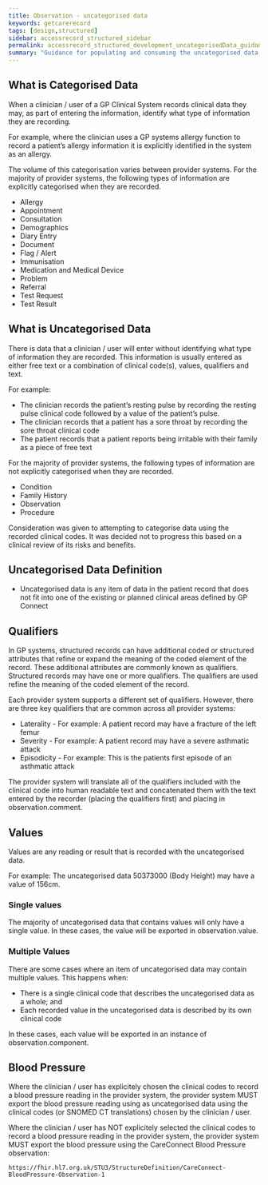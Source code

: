 ```yaml
---
title: Observation - uncategorised data
keywords: getcarerecord
tags: [design,structured]
sidebar: accessrecord_structured_sidebar
permalink: accessrecord_structured_development_uncategorisedData_guidance.html
summary: "Guidance for populating and consuming the uncategorised data from GP systems using GP Connect"
---
```


## What is Categorised Data ##
When a clinician / user of a GP Clinical System records clinical data they may, as part of entering the information, identify what type of information they are recording.

For example, where the clinician uses a GP systems allergy function to record a patient’s allergy information it is explicitly identified in the system as an allergy.

The volume of this categorisation varies between provider systems. For the majority of provider systems, the following types of information are explicitly categorised when they are recorded.
* Allergy
* Appointment
* Consultation
* Demographics
* Diary Entry
* Document
* Flag / Alert
* Immunisation
* Medication and Medical Device
* Problem
* Referral
* Test Request
* Test Result

## What is Uncategorised Data ##
There is data that a clinician / user will enter without identifying what type of information they are recorded. This information is usually entered as either free text or a combination of clinical code(s), values, qualifiers and text.

For example:
* The clinician records the patient’s resting pulse by recording the resting pulse clinical code followed by a value of the patient’s pulse.
* The clinician records that a patient has a sore throat by recording the sore throat clinical code
* The patient records that a patient reports being irritable with their family as a piece of free text

For the majority of provider systems, the following types of information are not explicitly categorised when they are recorded.
* Condition
* Family History
* Observation
* Procedure

Consideration was given to attempting to categorise data using the recorded clinical codes. It was decided not to progress this based on a clinical review of its risks and benefits.

## Uncategorised Data Definition ## 

* Uncategorised data is any item of data in the patient record that does not fit into one of the existing or planned clinical areas defined by GP Connect

## Qualifiers ##

In GP systems, structured records can have additional coded or structured attributes that refine or expand the meaning of the coded element of the record. These additional attributes are commonly known as qualifiers. Structured records may have one or more qualifiers. The qualifiers are used refine the meaning of the coded element of the record. 

Each provider system supports a different set of qualifiers. However, there are three key qualifiers that are common across all provider systems:

* Laterality -	For example: A patient record may have a fracture of the left femur
* Severity -	For example: A patient record may have a severe asthmatic attack
* Episodicity - 	For example: This is the patients first episode of an asthmatic attack

The provider system will translate all of the qualifiers included with the clinical code into human readable text and concatenated them with the text entered by the recorder (placing the qualifiers first) and placing in observation.comment.

## Values ##

Values are any reading or result that is recorded with the uncategorised data.

For example: The uncategorised data 50373000 (Body Height) may have a value of 156cm.


### Single values ###
The majority of uncategorised data that contains values will only have a single value.
In these cases, the value will be exported in observation.value.

### Multiple Values ###
There are some cases where an item of uncategorised data may contain multiple values. 
This happens when:
* There is a single clinical code that describes the uncategorised data as a whole; and
* Each recorded value in the uncategorised data is described by its own clinical code

In these cases, each value will be exported in an instance of observation.component.

## Blood Pressure ##
Where the clinician / user has explicitely chosen the clinical codes to record a blood pressure reading in the provider system, the provider system MUST export the blood pressure reading using as uncategorised data using the clinical codes (or SNOMED CT translations) chosen by the clinician / user.


Where the clinician / user has NOT explicitely selected the clinical codes to record a blood pressure reading in the provider system, the provider system MUST export the blood pressure using the CareConnect Blood Pressure observation:

    https://fhir.hl7.org.uk/STU3/StructureDefinition/CareConnect-BloodPressure-Observation-1




